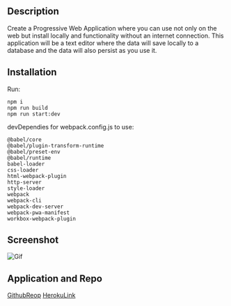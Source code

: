 ## Description

Create a Progressive Web Application where you can use not only on the web but install locally and functionality without an internet connection. This application will be a text editor where the data will save locally to a database and the data will also persist as you use it. 


## Installation

Run:

`npm i`\
`npm run build`\
`npm run start:dev`

devDependies for webpack.config.js to use:

`@babel/core`\
`@babel/plugin-transform-runtime`\
`@babel/preset-env`\
`@babel/runtime`\
`babel-loader`\
`css-loader`\
`html-webpack-plugin`\
`http-server`\
`style-loader`\
`webpack`\
`webpack-cli`\
`webpack-dev-server`\
`webpack-pwa-manifest`\
`workbox-webpack-plugin`


## Screenshot

![Gif](gif_placeholder)

## Application and Repo

[GithubReop](https://github.com/kji00/PWA-textEditor)
[HerokuLink](herokuURL_placeholder)